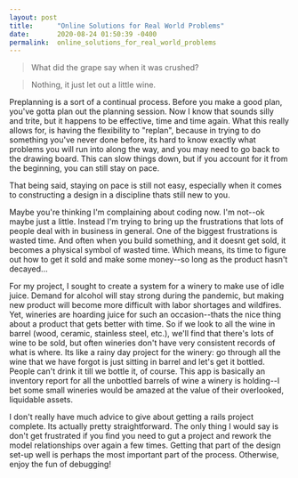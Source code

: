 ```yaml
---
layout: post
title:      "Online Solutions for Real World Problems"
date:       2020-08-24 01:50:39 -0400
permalink:  online_solutions_for_real_world_problems
---
```



> What did the grape say when it was crushed?

>Nothing, it just let out a little wine.

 
Preplanning is a sort of a continual process. Before you make a good plan, you've gotta plan out the planning session. Now I know that sounds silly and trite, but it happens to be effective, time and time again. What this really allows for, is having the flexibility to "replan", because in trying to do something you've never done before, its hard to know exactly what problems you will run into along the way, and you may need to go back to the drawing board. This can slow things down, but if you account for it from the beginning, you can still stay on pace.

That being said, staying on pace is still not easy, especially when it comes to constructing a design in a discipline thats still new to you. 

Maybe you're thinking I'm complaining about coding now. I'm not--ok maybe just a little. Instead I'm trying to bring up the frustrations that lots of people deal with in business in general.  One of the biggest frustrations is wasted time. And often when you build something, and it doesnt get sold, it becomes a physical symbol of wasted time. Which means, its time to figure out how to get it sold and make some money--so long as the product hasn't decayed...

For my project, I sought to create a system for a winery to make use of idle juice. Demand for alcohol will stay strong during the pandemic, but making new product will become more difficult with labor shortages and wildfires. Yet, wineries are hoarding juice for such an occasion--thats the nice thing about a product that gets better with time. So if we look to all the wine in barrel (wood, ceramic, stainless steel, etc.), we'll find that there's lots of wine to be sold, but often wineries don't have very consistent records of what is where. Its like a rainy day project for the winery: go through all the wine that we have forgot is just sitting in barrel and let's get it bottled. People can't drink it till we bottle it, of course. This app is basically an inventory report for all the unbottled barrels of wine a winery is holding--I bet some small wineries would be amazed at the value of their overlooked, liquidable assets. 

I don't really have much advice to give about getting a rails project complete. Its actually pretty straightforward. The only thing I would say is don't get frustrated if you find you need to gut a project and rework the model relationships over again a few times. Getting that part of the design set-up well is perhaps the most important part of the process. Otherwise, enjoy the fun of debugging!

